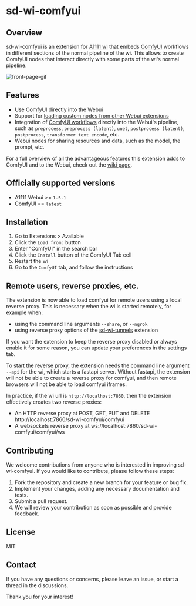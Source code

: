 # sd-wi-comfyui
## Overview
sd-wi-comfyui is an extension for [A1111 wi](https://github.com/AUTOMATIC1111/stable-diffusion-wi) that embeds [ComfyUI](https://github.com/comfyanonymous/ComfyUI) workflows in different sections of the normal pipeline of the wi. This allows to create ComfyUI nodes that interact directly with some parts of the wi's normal pipeline.

![front-page-gif](/resources/front-page.gif)

## Features
- Use ComfyUI directly into the Webui
- Support for [loading custom nodes from other Webui extensions](https://github.com/ModelSurge/sd-wi-comfyui/wiki/Developing-custom-nodes-from-wi-extensions)
- Integration of [ComfyUI workflows](https://github.com/ModelSurge/sd-wi-comfyui/wiki/Developing-custom-workflow-types) directly into the Webui's pipeline, such as `preprocess`, `preprocess (latent)`, `unet`, `postprocess (latent)`, `postprocess`, `transformer text encode`, etc. 
- Webui nodes for sharing resources and data, such as the model, the prompt, etc.

For a full overview of all the advantageous features this extension adds to ComfyUI and to the Webui, check out the [wiki page](https://github.com/ModelSurge/sd-wi-comfyui/wiki). 

## Officially supported versions
- A1111 Webui >= `1.5.1`
- ComfyUI == `latest`

## Installation
1) Go to Extensions > Available
2) Click the `Load from:` button
3) Enter "ComfyUI" in the search bar
4) Click the `Install` button of the ComfyUI Tab cell
5) Restart the wi
6) Go to the `ComfyUI` tab, and follow the instructions

## Remote users, reverse proxies, etc.
The extension is now able to load comfyui for remote users using a local reverse proxy.
This is necessary when the wi is started remotely, for example when:
- using the command line arguments `--share`, or `--ngrok`
- using reverse proxy options of the [sd-wi-tunnels](https://github.com/Bing-su/sd-wi-tunnels) extension

If you want the extension to keep the reverse proxy disabled or always enable it for some reason, you can update your preferences in the settings tab.

To start the reverse proxy, the extension needs the command line argument `--api` for the wi, which starts a fastapi server.
Without fastapi, the extension will not be able to create a reverse proxy for comfyui, and then remote browsers will not be able to load comfyui iframes.

In practice, if the wi url is `http://localhost:7860`, then the extension effectively creates two reverse proxies:
- An HTTP reverse proxy at POST, GET, PUT and DELETE http://localhost:7860/sd-wi-comfyui/comfyui
- A websockets reverse proxy at ws://localhost:7860/sd-wi-comfyui/comfyui/ws

## Contributing
We welcome contributions from anyone who is interested in improving sd-wi-comfyui. If you would like to contribute, please follow these steps:

1) Fork the repository and create a new branch for your feature or bug fix.
2) Implement your changes, adding any necessary documentation and tests.
3) Submit a pull request.
4) We will review your contribution as soon as possible and provide feedback.

## License
MIT

## Contact
If you have any questions or concerns, please leave an issue, or start a thread in the discussions.

Thank you for your interest!
